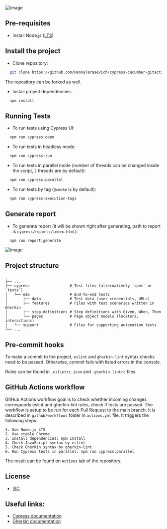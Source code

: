 
![image](https://github.com/HannaTarasevich/cypress-cucumber-gitactions-html-report/assets/79576380/83629159-bb73-4f4a-85c2-441646722547)


## Pre-requisites

- Install Node.js ([LTS](https://nodejs.org/en))


## Install the project

- Clone repository:
```bash
  git clone https://github.com/HannaTarasevich/cypress-cucumber-gitactions-html-report.git
```
The repository can be forked as well.

- Install project dependencies:

```bash
  npm install
```
    
## Running Tests

- To run tests using Cypress UI:

```bash
  npm run cypress:open
```

- To run tests in headless mode:

```bash
  npm run cypress:run
```

- To run tests in parallel mode (number of threads can be changed inside the script, `2` threads are by default):

```bash
  npm run cypress:parallel
```

- To run tests by tag (`@smoke` is by default):

```bash
  npm run cypress:execution-tags
```


## Generate report

- To generate report (it will be shown right after generating, path to report is `cypress/reports/index.html`):

```bash
  npm run report:generate
```
![image](https://github.com/HannaTarasevich/cypress-cucumber-githubactions-html-report/assets/79576380/60b1405a-0f05-4039-b148-f460a811d7ce)

## Project structure

    .
    ├── ...
    ├── cypress                  # Test files (alternatively `spec` or `tests`)
    │   └── e2e                  # End-to-end tests
    │       ├── data             # Test data (user credentials, URLs) 
    │       ├── features         # Files with test scenarios written in Gherkin 
    │       ├── step_definitions # Step definitions with Given, When, Then
    │       └── pages            # Page object models (locators, interactions)
    │   └── support              # Files for supporting automation tests
    └── ...

## Pre-commit hooks 

To make a commit to the project, `eslint` and `gherkin-lint` syntax checks need to be passed. Otherwise, commit fails with listed errors in the console.

Rules can be found in `.eslintrc.json` and `.gherkin-lintrc` files.


## GitHub Actions workflow
GitHub Actions workflow goal is to check whether incoming changes corresponds eslint and gherkin-lint rules, check if tests are passed. 
The workflow is setup to be run for each Pull Request to the main branch.
It is described in `github/workflows` folder in `actions.yml` file. 
It triggers the following steps:

    1. Use Node.js LTS
    2. Use stable Chrome
    3. Install dependencies: npm Install
    4. Check JavaScript syntax by eslint
    5. Check Gherkin syntax by gherkin-lint
    6. Run Cypress tests in parallel: npm run cypress:parallel

The result can be found on `Actions` tab of the repository.




## License

- [ISC](https://choosealicense.com/licenses/isc/)


## Useful links:

 - [Cypress documentation](https://docs.cypress.io/guides/overview/why-cypress)
 - [Gherkin documentation](https://cucumber.io/docs/gherkin/)
